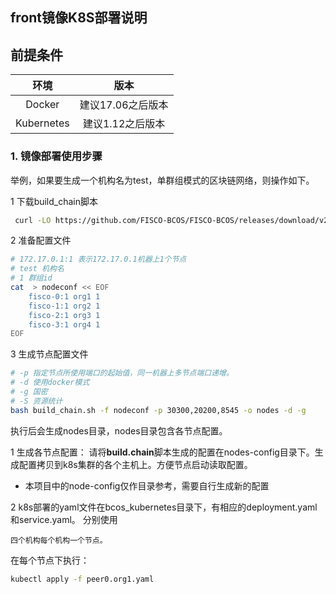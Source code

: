 ## front镜像K8S部署说明

## 前提条件

|   环境    | 版本                   |
| :------: | :----------------------: |
| Docker |       建议17.06之后版本    |
| Kubernetes |       建议1.12之后版本    |


### 1. 镜像部署使用步骤

 举例，如果要生成一个机构名为test，单群组模式的区块链网络，则操作如下。  
 
 1 下载build_chain脚本
 
  ```bash
   curl -LO https://github.com/FISCO-BCOS/FISCO-BCOS/releases/download/v2.7.2/build_chain.sh && chmod u+x build_chain.sh
   ```
 
 2 准备配置文件

```bash
# 172.17.0.1:1 表示172.17.0.1机器上1个节点
# test 机构名
# 1 群组id
cat  > nodeconf << EOF
    fisco-0:1 org1 1
    fisco-1:1 org2 1
    fisco-2:1 org3 1
    fisco-3:1 org4 1
EOF
```

 3 生成节点配置文件

```bash
# -p 指定节点所使用端口的起始值，同一机器上多节点端口递增。
# -d 使用docker模式
# -g 国密
# -S 资源统计
bash build_chain.sh -f nodeconf -p 30300,20200,8545 -o nodes -d -g
```
 执行后会生成nodes目录，nodes目录包含各节点配置。

  1 生成各节点配置：
  请将**build.chain**脚本生成的配置在nodes-config目录下。生成配置拷贝到k8s集群的各个主机上。方便节点启动读取配置。
  - 本项目中的node-config仅作目录参考，需要自行生成新的配置
  
  2 k8s部署的yaml文件在bcos_kubernetes目录下，有相应的deployment.yaml和service.yaml。
   分别使用
  
    四个机构每个机构一个节点。
   
 在每个节点下执行：
 ```bash
 kubectl apply -f peer0.org1.yaml
 ```